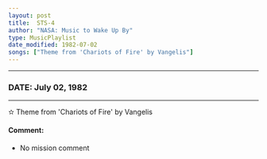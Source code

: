 ```yaml
---
layout: post
title:  STS-4
author: "NASA: Music to Wake Up By"
type: MusicPlaylist
date_modified: 1982-07-02
songs: ["Theme from 'Chariots of Fire' by Vangelis"]
---
```


----
### DATE: July 02, 1982
----
✫ Theme from 'Chariots of Fire' by Vangelis

#### Comment:
* No mission comment



<br/>
<center>
	<a target="_blank"
	   href="https://twitter.com/intent/tweet?hashtags=Space,NASA,Playlist,NASAWakeupCalls,SpaceProgram&text={{ page.author}}, '{{ page.songs.first }}' {{ page.title }}, {{ page.date | date: '%B %d, %Y' }}. {{ site.url }}{{ page.url }}&via=nasawakeupcalls"><i class="fab fa-twitter" alt="Tweet this page" style="font-size: 1.3em;"></i></a>
	&nbsp; 	<i class="fas fa-user-astronaut" style="font-size: 1.5em;"></i> &nbsp;
    <a type="amzn" search="'Theme from 'Chariots of Fire' by Vangelis'" category="popular music">
    <i class="fab fa-amazon" style="font-size: 1.3em;"></i></a>
</center>

